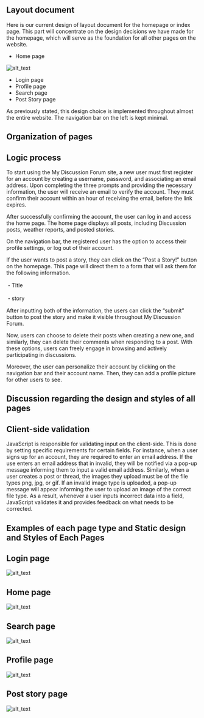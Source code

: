 



## Layout document

Here is our current design of layout document for the homepage or index page. This part will concentrate on the design decisions we have made for the homepage, which will serve as the foundation for all other pages on the website. 



* Home page

<p id="gdcalert1" ><span style="color: red; font-weight: bold"</span></p>


![alt_text](images/image1.png "image_tooltip")

* Login page
* Profile page
* Search page
* Post Story page

As previously stated, this design choice is implemented throughout almost the entire website. The navigation bar on the left is kept minimal.


## Organization of pages


## Logic process

To start using the My Discussion Forum site, a new user must first register for an account by creating a username, password, and associating an email address. Upon completing the three prompts and providing the necessary information, the user will receive an email to verify the account. They must confirm their account within an hour of receiving the email, before the link expires.

After successfully confirming the account, the user can log in and access the home page. The home page displays all posts, including Discussion posts, weather reports, and posted stories. 

On the navigation bar, the registered user has the option to access their profile settings, or log out of their account. 

If the user wants to post a story, they can click on the “Post a Story!” button on the homepage. This page will direct them to a form that will ask them for the following information.

・TItle 

・story 

After inputting both of the information, the users can click the “submit” button to post the story and make it visible throughout My Discussion Forum. 

Now, users can choose to delete their posts when creating a new one, and similarly, they can delete their comments when responding to a post. With these options, users can freely engage in browsing and actively participating in discussions.

Moreover, the user can personalize their account by clicking on the navigation bar and their account name. Then, they can add a profile picture for other users to see.


## Discussion regarding the design and styles of all pages


## Client-side validation

JavaScript is responsible for validating input on the client-side. This is done by setting specific requirements for certain fields. For instance, when a user signs up for an account, they are required to enter an email address. If the use enters an email address that in invalid, they will be notified via a pop-up message informing them to input a valid email address. Similarly, when a user creates a post or thread, the images they upload must be of the file types png, jpg, or gif. If an invalid image type is uploaded, a pop-up message will appear informing the user to upload an image of the correct file type. As a result, whenever a user inputs incorrect data into a field, JavaScript validates it and provides feedback on what needs to be corrected.


## Examples of each page type and Static design and Styles of Each Pages


## Login page



<p id="gdcalert2" ><span style="color: red; font-weight: bold"</span></p>


![alt_text](images/image2.png "image_tooltip")



## Home page



<p id="gdcalert3" ><span style="color: red; font-weight: bold"</span></p>


![alt_text](images/image3.png "image_tooltip")



## Search page



<p id="gdcalert4" ><span style="color: red; font-weight: bold"</span></p>


![alt_text](images/image4.png "image_tooltip")



## Profile page



<p id="gdcalert5" ><span style="color: red; font-weight: bold"</span></p>


![alt_text](images/image5.png "image_tooltip")



## Post story page



<p id="gdcalert6" ><span style="color: red; font-weight: bold"</span></p>


![alt_text](images/image6.png "image_tooltip")
